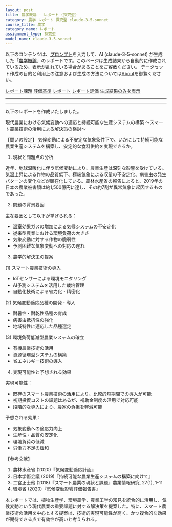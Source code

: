 ```yaml
---
layout: post
title: 農学概論 - レポート (探究型)
category: 農学 レポート 探究型 claude-3-5-sonnet
course_title: 農学
category_name: レポート
assignment_type: 探究型
model_name: claude-3-5-sonnet
---
```


以下のコンテンツは、[プロンプト](http://127.0.0.1:8000/generated/農学/claude-3-5-sonnet/prompt_レポート-探究型.md)を入力して、AI (claude-3-5-sonnet) が生成した「[農学概論](/contents/農学/)」のレポートです。このページは生成結果から自動的に作成されているため、表示が乱れている場合があることをご容赦ください。
データセット作成の目的と利用上の注意および生成の方法については[About](/About)を御覧ください。

[レポート課題](../レポート課題-探究型)
[評価基準](../評価基準-探究型)
[レポート](../レポート-探究型)
[レポート評価](../レポート評価-探究型)
[生成結果のみを表示](http://127.0.0.1:8000/generated/農学/claude-3-5-sonnet/レポート-探究型.md)
  

***
***
  
以下のレポートを作成いたしました。

現代農業における気候変動への適応と持続可能な生産システムの構築
～スマート農業技術の活用による解決策の検討～

【問いの設定】
気候変動による不安定な気象条件下で、いかにして持続可能な農業生産システムを構築し、安定的な食料供給を実現できるか。

1. 現状と問題点の分析

近年、地球温暖化に伴う気候変動により、農業生産は深刻な影響を受けている。気温上昇による作物の品質低下、極端気象による収量の不安定化、病害虫の発生パターンの変化などが顕在化している。農林水産省の報告によると、2019年の日本の農業被害額は約1,500億円に達し、その約7割が異常気象に起因するものであった。

2. 問題の背景要因

主な要因として以下が挙げられる：
- 温室効果ガスの増加による気候システムの不安定化
- 従来型農業における環境負荷の大きさ
- 気象変動に対する作物の脆弱性
- 予測困難な気象変動への対応の遅れ

3. 農学的解決策の提案

(1) スマート農業技術の導入
- IoTセンサーによる環境モニタリング
- AI予測システムを活用した栽培管理
- 自動化技術による省力化・精密化

(2) 気候変動適応品種の開発・導入
- 耐暑性・耐乾性品種の育成
- 病害虫抵抗性の強化
- 地域特性に適応した品種選定

(3) 環境負荷低減型農業システムの確立
- 有機農業技術の活用
- 資源循環型システムの構築
- 省エネルギー技術の導入

4. 実現可能性と予想される効果

実現可能性：
- 既存のスマート農業技術の活用により、比較的短期間での導入が可能
- 初期投資コストの課題はあるが、補助金制度の活用で対応可能
- 段階的な導入により、農家の負担を軽減可能

予想される効果：
- 気象変動への適応力向上
- 生産性・品質の安定化
- 環境負荷の低減
- 労働力不足の緩和

【参考文献】
1. 農林水産省 (2020)『気候変動適応計画』
2. 日本学術会議 (2019)『持続可能な農業生産システムの構築に向けて』
3. 二宮正士他 (2018)『スマート農業の現状と課題』農業情報研究, 27(1), 1-11
4. 環境省 (2020)『気候変動影響評価報告書』

本レポートでは、植物生産学、環境農学、農業工学の知見を統合的に活用し、気候変動という現代農業の重要課題に対する解決策を提案した。特に、スマート農業技術の活用を中心とする提案は、技術的実現可能性が高く、かつ複合的な効果が期待できる点で有効性が高いと考えられる。
